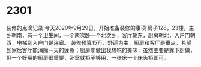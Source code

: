 # 2301
装修的点滴记录
今天2020年9月29日，开始准备装修的事项
房子128，23楼，主卧朝南，有一个卫生间，一个南次卧一个北次卧，客厅朝东，厨房朝北，入户门朝西，电梯到入户门是连廊。
装修预算15万，舒适为主，厨房和客厅是重点，希望到家后客厅能消除一天的疲惫；厨房能做出我想吃的美味，虽然主要是靠下厨做，但一个好用的厨房很重要，卧室就柜子够用，一张床一个床头柜即可。

